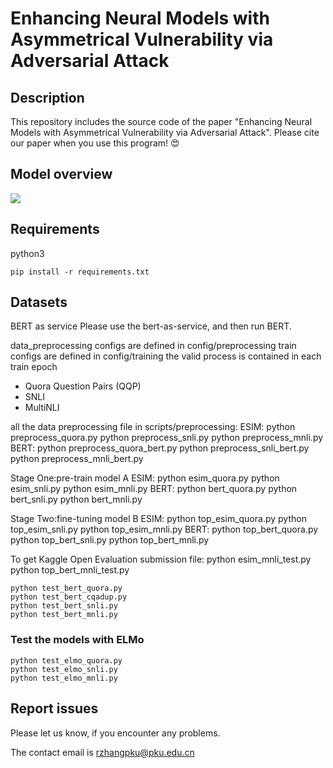 # Enhancing Neural Models with Asymmetrical Vulnerability via Adversarial Attack

## Description
This repository includes the source code of the paper "Enhancing Neural Models with Asymmetrical Vulnerability via Adversarial Attack". Please cite our paper when you use this program! 😍

## Model overview
![](https://i.loli.net/2019/11/21/gVDjRvxpUkZGIbq.png)

## Requirements
python3

```
pip install -r requirements.txt
```

## Datasets

BERT as service
Please use the bert-as-service, and then run BERT.

data_preprocessing configs are defined in config/preprocessing
train configs are defined in config/training
the valid process is contained in each train epoch
* Quora Question Pairs (QQP)
* SNLI
* MultiNLI

all the data preprocessing file in scripts/preprocessing:
ESIM:
python preprocess_quora.py
python preprocess_snli.py
python preprocess_mnli.py
BERT:
python preprocess_quora_bert.py
python preprocess_snli_bert.py
python preprocess_mnli_bert.py

Stage One:pre-train model A
ESIM:
python esim_quora.py 
python esim_snli.py
python esim_mnli.py
BERT:
python bert_quora.py
python bert_snli.py
python bert_mnli.py

Stage Two:fine-tuning model B
ESIM:
python top_esim_quora.py
python top_esim_snli.py
python top_esim_mnli.py
BERT:
python top_bert_quora.py
python top_bert_snli.py
python top_bert_mnli.py

To get Kaggle Open Evaluation submission file:
python esim_mnli_test.py
python top_bert_mnli_test.py

```
python test_bert_quora.py
python test_bert_cqadup.py
python test_bert_snli.py
python test_bert_mnli.py
```

### Test the models with ELMo

```
python test_elmo_quora.py
python test_elmo_snli.py
python test_elmo_mnli.py
```

## Report issues
Please let us know, if you encounter any problems.

The contact email is rzhangpku@pku.edu.cn


